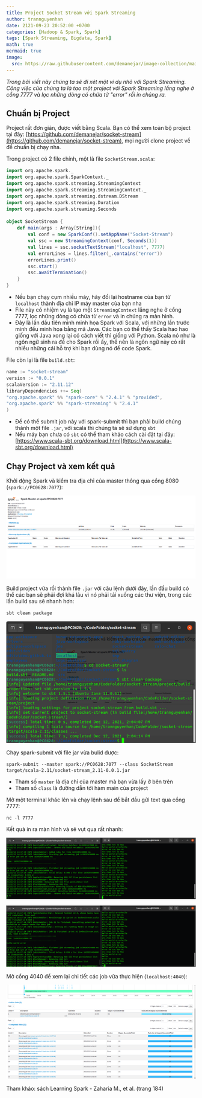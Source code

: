 ```yaml
---
title: Project Socket Stream với Spark Streaming
author: trannguyenhan 
date: 2121-09-23 20:52:00 +0700
categories: [Hadoop & Spark, Spark]
tags: [Spark Streaming, Bigdata, Spark]
math: true
mermaid: true
image:
  src: https://raw.githubusercontent.com/demanejar/image-collection/main/SparkStreaming/streaming-arch.png
---
```

*Trong bài viết này chúng ta sẽ đi xét một ví dụ nhỏ với Spark Streaming. Công việc của chúng ta là tạo một project với Spark Streaming lắng nghe ở cổng 7777 và lọc những dòng có chứa từ "error" rồi in chúng ra.* 

## Chuẩn bị Project

Project rất đơn giản, được viết bằng Scala. Bạn có thể xem toàn bộ project tại đây: [https://github.com/demanejar/socket-stream](https://github.com/demanejar/socket-stream), mọi người clone project về để chuẩn bị chạy nha.

Trong project có 2 file chính, một là file `SocketStream.scala`: 
```scala
import org.apache.spark._
import org.apache.spark.SparkContext._
import org.apache.spark.streaming.StreamingContext
import org.apache.spark.streaming.StreamingContext._
import org.apache.spark.streaming.dstream.DStream
import org.apache.spark.streaming.Duration
import org.apache.spark.streaming.Seconds

object SocketStream {
	def main(args : Array[String]){
		val conf = new SparkConf().setAppName("Socket-Stream")
		val ssc = new StreamingContext(conf, Seconds(1))
		val lines = ssc.socketTextStream("localhost", 7777)
		val errorLines = lines.filter(_.contains("error"))
		errorLines.print()
		ssc.start()
		ssc.awaitTermination()
	}
}
```

- Nếu bạn chạy cụm nhiều máy, hãy đổi lại hostname của bạn từ `localhost` thành địa chỉ IP máy master của bạn nha
- File này có nhiệm vụ là tạo một `StreamingContext` lắng nghe ở cổng 7777, lọc những dòng có chứa từ `error` và in chúng ra màn hình.
- Đây là lần đầu tiên mình minh họa Spark với Scala, với những lần trước mình đều minh họa bằng mã Java. Các bạn có thể thấy Scala hao hao giống với Java xong lại có cách viết thì giống với Python. Scala nó như là ngôn ngữ sinh ra để cho Spark rồi ấy, thế nên là ngôn ngữ này có rất nhiều những cái hỗ trợ khi bạn dùng nó để code Spark. 

File còn lại là file `build.sbt`: 

```sbt
name := "socket-stream"
version := "0.0.1"
scalaVersion := "2.11.12"
libraryDependencies ++= Seq(
"org.apache.spark" %% "spark-core" % "2.4.1" % "provided",
"org.apache.spark" %% "spark-streaming" % "2.4.1"
)
```

- Để có thể submit job này với spark-submit thì bạn phải build chúng thành một file `.jar`, với scala thì chúng ta sẽ sử dụng `sbt`
- Nếu máy bạn chưa có `sbt` có thể tham khảo cách cài đặt tại đây: [https://www.scala-sbt.org/download.html](https://www.scala-sbt.org/download.html)

## Chạy Project và xem kết quả

Khởi động Spark và kiểm tra địa chỉ của master thông qua cổng 8080 (`spark://PC0628:7077`): 

![](https://raw.githubusercontent.com/demanejar/image-collection/main/SocketStream/socket_stream.png)

Build project vừa rồi thành file `.jar` với câu lệnh dưới đây, lần đầu build có thể các bạn sẽ phải đợi khá lâu vì nó phải tải xuống các thư viện, trong các lần build sau sẽ nhanh hơn: 

```bash
sbt clean package
```

![](https://raw.githubusercontent.com/demanejar/image-collection/main/SocketStream/sbt_clean_package.png)

Chạy spark-submit với file jar vừa bulid được: 
```
spark-submit --master spark://PC0628:7077 --class SocketStream target/scala-2.11/socket-stream_2.11-0.0.1.jar
```

- Tham số `master` là địa chỉ của master mà bạn vừa lấy ở bên trên
- Tham số `class` là đường dẫn tới hàm main của project

Mở một terminal khác lên và chạy lệnh sau để bắt đầu gửi text qua cổng 7777: 

```
nc -l 7777
```

Kết quả in ra màn hình và sẽ vụt qua rất nhanh: 

![](https://raw.githubusercontent.com/demanejar/image-collection/main/SocketStream/result_1.png)

![](https://raw.githubusercontent.com/demanejar/image-collection/main/SocketStream/result_2.png)

Mở cổng 4040 để xem lại chi tiết các job vừa thực hiện (`localhost:4040`): 

![](https://raw.githubusercontent.com/demanejar/image-collection/main/SocketStream/4040.png)

Tham khảo: sách Learning Spark - Zaharia M., et al. (trang 184)
